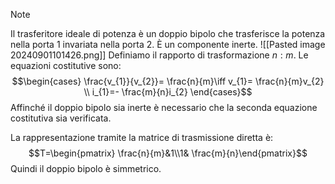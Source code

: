 >[!note]
>Il trasferitore ideale di potenza è un doppio bipolo che trasferisce la potenza nella porta 1 invariata nella porta 2. È un componente inerte.
>![[Pasted image 20240901101426.png]]
>Definiamo il rapporto di trasformazione $n:m$.
>Le equazioni costitutive sono:
>$$\begin{cases}
\frac{v_{1}}{v_{2}}= \frac{n}{m}\iff v_{1}= \frac{n}{m}v_{2} \\
i_{1}=- \frac{m}{n}i_{2}
\end{cases}$$
>Affinché il doppio bipolo sia inerte è necessario che la seconda equazione costitutiva sia verificata.

La rappresentazione tramite la matrice di trasmissione diretta è: $$T=\begin{pmatrix} \frac{n}{m}&1\\1& \frac{m}{n}\end{pmatrix}$$
Quindi il doppio bipolo è simmetrico.